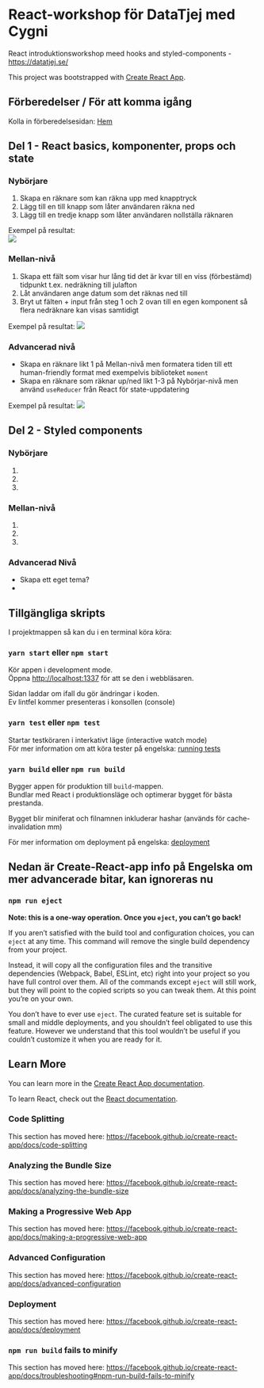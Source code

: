 # React-workshop för DataTjej med Cygni
React introduktionsworkshop meed hooks and styled-components - https://datatjej.se/

This project was bootstrapped with [Create React App](https://github.com/facebook/create-react-app).

## Förberedelser / För att komma igång
Kolla in förberedelsesidan: [Hem](https://github.com/cygni/cygni-datatjej-react/wiki/Hem)

## Del 1 - React basics, komponenter, props och state

### Nybörjare
1. Skapa en räknare som kan räkna upp med knapptryck
2. Lägg till en till knapp som låter användaren räkna ned
3. Lägg till en tredje knapp som låter användaren nollställa räknaren

Exempel på resultat:<br>
<img src='counter.png'>

### Mellan-nivå
1. Skapa ett fält som visar hur lång tid det är kvar till en viss (förbestämd) tidpunkt t.ex. nedräkning till julafton
2. Låt användaren ange datum som det räknas ned till
3. Bryt ut fälten + input från steg 1 och 2 ovan till en egen komponent så flera nedräknare kan visas samtidigt

Exempel på resultat:
<img src='countdown.png'>

### Advancerad nivå
* Skapa en räknare likt 1 på Mellan-nivå men formatera tiden till ett human-friendly format med exempelvis biblioteket `moment`
* Skapa en räknare som räknar up/ned likt 1-3 på Nybörjar-nivå men använd `useReducer` från React för state-uppdatering 



Exempel på resultat:
<img src='countdown-adv.png'>

## Del 2 - Styled components

### Nybörjare
1.
2.
3.

### Mellan-nivå
1.
2.
3.

### Advancerad Nivå
* Skapa ett eget tema?
* 

## Tillgängliga skripts

I projektmappen så kan du i en terminal köra köra:

### `yarn start` eller `npm start` 

Kör appen i development mode.<br>
Öppna [http://localhost:1337](http://localhost:1337) för att se den i webbläsaren.

Sidan laddar om ifall du gör ändringar i koden.<br>
Ev lintfel kommer presenteras i konsollen (console)

### `yarn test` eller `npm test` 

Startar testköraren i interkativt läge (interactive watch mode)<br>
För mer information om att köra tester på engelska: [running tests](https://facebook.github.io/create-react-app/docs/running-tests)

###  `yarn build` eller `npm run build` 

Bygger appen för produktion till `build`-mappen.<br>
Bundlar med React i produktionsläge och optimerar bygget för bästa prestanda.

Bygget blir miniferat och filnamnen inkluderar hashar (används för cache-invalidation mm)

För mer information om deployment på engelska: [deployment](https://facebook.github.io/create-react-app/docs/deployment)

## Nedan är Create-React-app info på Engelska om mer advancerade bitar, kan ignoreras nu

### `npm run eject`

**Note: this is a one-way operation. Once you `eject`, you can’t go back!**

If you aren’t satisfied with the build tool and configuration choices, you can `eject` at any time. This command will remove the single build dependency from your project.

Instead, it will copy all the configuration files and the transitive dependencies (Webpack, Babel, ESLint, etc) right into your project so you have full control over them. All of the commands except `eject` will still work, but they will point to the copied scripts so you can tweak them. At this point you’re on your own.

You don’t have to ever use `eject`. The curated feature set is suitable for small and middle deployments, and you shouldn’t feel obligated to use this feature. However we understand that this tool wouldn’t be useful if you couldn’t customize it when you are ready for it.

## Learn More

You can learn more in the [Create React App documentation](https://facebook.github.io/create-react-app/docs/getting-started).

To learn React, check out the [React documentation](https://reactjs.org/).

### Code Splitting

This section has moved here: https://facebook.github.io/create-react-app/docs/code-splitting

### Analyzing the Bundle Size

This section has moved here: https://facebook.github.io/create-react-app/docs/analyzing-the-bundle-size

### Making a Progressive Web App

This section has moved here: https://facebook.github.io/create-react-app/docs/making-a-progressive-web-app

### Advanced Configuration

This section has moved here: https://facebook.github.io/create-react-app/docs/advanced-configuration

### Deployment

This section has moved here: https://facebook.github.io/create-react-app/docs/deployment

### `npm run build` fails to minify

This section has moved here: https://facebook.github.io/create-react-app/docs/troubleshooting#npm-run-build-fails-to-minify
